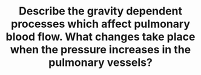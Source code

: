 ---
title: "Describe the gravity dependent processes which affect pulmonary blood flow. What changes take place when the pressure increases in the pulmonary vessels?"
entityType: SAQ
exam: PEX
college: ANZCA
year: 2005
sitting: B
question: 9
passRate: 82
EC_expectedDomains:
- "Most candidates provided an adequate description of West’s four zones of the lungs and the pressure gradients both vascular and alveolar that act in each zone to alter pulmonary blood flow."
EC_errorsCommon:
- "However, a significant number failed to mention the Starling Resistor mechanism in West’s zone 2 which results in blood flow limitation in this zone. The majority of candidates did not appreciate that gravity produces a hydrostatic pressure gradient in the upright lung. The size of this pressure gradient depends on the vertical dimension of the lung. This hydrostatic pressure gradient is approx. 2/3 above and 1/3 below the level of the right ventricle. This results in significantly greater blood flow to the base of the lung as compared to the apex. Pressure in the pulmonary artery just exceeds this hydrostatic pressure gradient to ensure that blood reaches the apex of the lung to maximize the surface area for gas exchange. Many candidates did not appreciate that an increase in either pulmonary arterial or pulmonary venous (left atrial) pressure results in a decrease in pulmonary vascular resistance by the mechanism of recruitment and distension. Most candidates were confused about the forces acting in West’s zone 4, in particular the decrease in extra-alveolar vessel caliber at low lung volume and the importance of interstitial pressure in this zone, and many did not mention West’s zone 4 at all, and the majority of candidates did not mention transudation. Some candidates provided irrelevant descriptions of V/Q changes and compliance changes in the upright lung, which did not attract marks."
EC_extraCredit:
- "Additional marks were awarded to candidates who discussed pulmonary perfusion changes in relation to postural changes. How changes in alveolar pressure (e.g. IPPV, PEEP) and changes in pulmonary perfusion pressure (e.g. hypotension, embolism) affect the presence of West’s zone 1 also attracted extra marks."
---